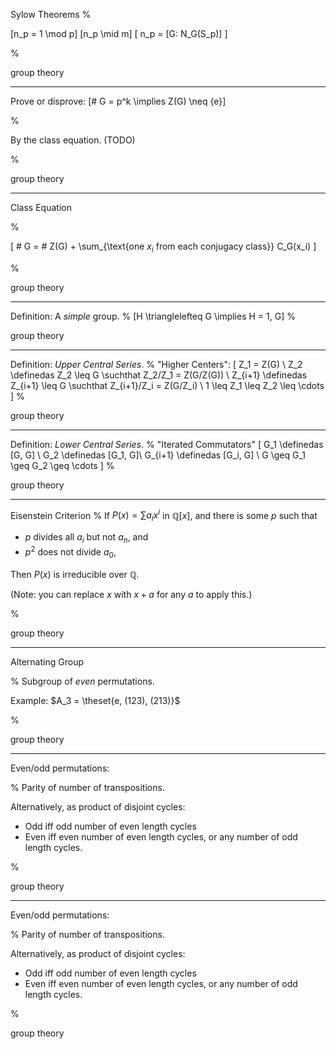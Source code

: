 Sylow Theorems
%

\[n_p = 1 \mod p\]
\[n_p \mid m\]
\[ n_p = [G: N_G(S_p)] \]

%

group theory

---

Prove or disprove: \[\# G = p^k \implies Z(G) \neq \{e\}\]

%

By the class equation. (TODO)

%

group theory

---


Class Equation

%

\[ \# G = \# Z(G) + \sum_{\text{one $x_i$ from each conjugacy class}} C_G(x_i) \]

%

group theory

---

Definition: A *simple* group.
%
\[H \trianglelefteq G \implies H = 1, G\]
%

group theory

---

Definition: *Upper Central Series*.
%
"Higher Centers":
\[
Z_1 = Z(G) \\
Z_2 \definedas Z_2 \leq G \suchthat Z_2/Z_1 = Z(G/Z(G)) \\
Z_{i+1} \definedas Z_{i+1} \leq G \suchthat Z_{i+1}/Z_i = Z(G/Z_i) \\
1 \leq Z_1 \leq Z_2 \leq \cdots
\]
%

group theory

---

Definition: *Lower Central Series*.
%
"Iterated Commutators"
\[
G_1 \definedas [G, G] \\
G_2 \definedas [G_1, G]\\
G_{i+1} \definedas [G_i, G] \\
G \geq G_1 \geq G_2 \geq \cdots
\]
%

group theory

---

Eisenstein Criterion
%
If $P(x) = \sum a_i x^i$ in $\mathbb{Q}[x]$, and there is some $p$ such that

- $p$ divides all $a_i$ but not $a_n$, and
- $p^2$ does not divide $a_0$,

Then $P(x)$ is irreducible over $\mathbb{Q}$.

(Note: you can replace $x$ with $x+a$ for any $a$ to apply this.)

%

group theory

---

Alternating Group

%
Subgroup of *even* permutations.

Example: $A_3 = \theset{e, (123), (213)}$

%

group theory

---

Even/odd permutations:

%
Parity of number of transpositions.

Alternatively, as product of disjoint cycles:

- Odd iff odd number of even length cycles
- Even iff even number of even length cycles, or any number of odd length cycles.

%

group theory

---

Even/odd permutations:

%
Parity of number of transpositions.

Alternatively, as product of disjoint cycles:

- Odd iff odd number of even length cycles
- Even iff even number of even length cycles, or any number of odd length cycles.

%

group theory

